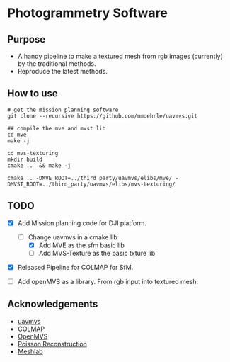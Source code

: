 # Photogrammetry Software
## Purpose
- A handy pipeline to make a textured mesh from rgb images (currently) by the traditional methods.
- Reproduce the latest methods.

## How to use
```shell
# get the mission planning software
git clone --recursive https://github.com/nmoehrle/uavmvs.git

## compile the mve and mvst lib
cd mve
make -j

cd mvs-texturing
mkdir build
cmake ..  && make -j

cmake .. -DMVE_ROOT=../third_party/uavmvs/elibs/mve/ -DMVST_ROOT=../third_party/uavmvs/elibs/mvs-texturing/
```

## TODO
- [X] Add Mission planning code for DJI platform.
    - [ ] Change uavmvs in a cmake lib
        - [X] Add MVE as the sfm basic lib
        - [ ] Add MVS-Texture as the basic txture lib
- [X] Released Pipeline for COLMAP for SfM.
- [ ] Add openMVS as a library. From rgb input into textured mesh.


## Acknowledgements
- [uavmvs](https://github.com/nmoehrle/uavmvs)
- [COLMAP](https://github.com/colmap/colmap)
- [OpenMVS](https://github.com/cdcseacave/openMVS)
- [Poisson Reconstruction](https://www.cs.jhu.edu/~misha/Code/PoissonRecon/Version13.8/)
- [Meshlab](https://github.com/cnr-isti-vclab/meshlab)